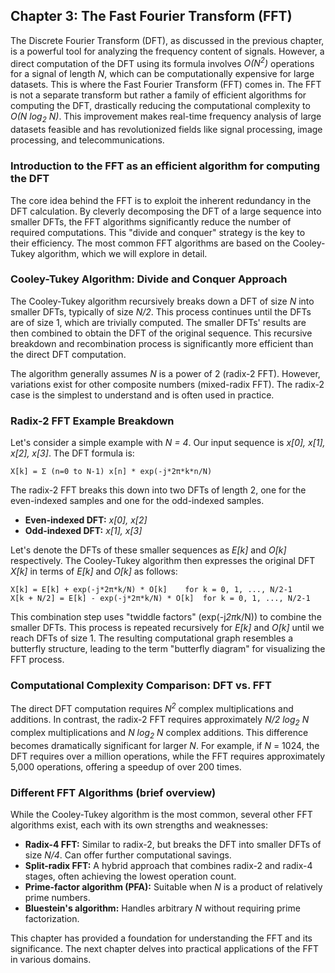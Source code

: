 ## Chapter 3: The Fast Fourier Transform (FFT)

The Discrete Fourier Transform (DFT), as discussed in the previous chapter, is a powerful tool for analyzing the frequency content of signals. However, a direct computation of the DFT using its formula involves *O(N<sup>2</sup>)* operations for a signal of length *N*, which can be computationally expensive for large datasets. This is where the Fast Fourier Transform (FFT) comes in. The FFT is not a separate transform but rather a family of efficient algorithms for computing the DFT, drastically reducing the computational complexity to *O(N log<sub>2</sub> N)*. This improvement makes real-time frequency analysis of large datasets feasible and has revolutionized fields like signal processing, image processing, and telecommunications.


### Introduction to the FFT as an efficient algorithm for computing the DFT

The core idea behind the FFT is to exploit the inherent redundancy in the DFT calculation.  By cleverly decomposing the DFT of a large sequence into smaller DFTs, the FFT algorithms significantly reduce the number of required computations. This "divide and conquer" strategy is the key to their efficiency. The most common FFT algorithms are based on the Cooley-Tukey algorithm, which we will explore in detail.


### Cooley-Tukey Algorithm: Divide and Conquer Approach

The Cooley-Tukey algorithm recursively breaks down a DFT of size *N* into smaller DFTs, typically of size *N/2*. This process continues until the DFTs are of size 1, which are trivially computed. The smaller DFTs' results are then combined to obtain the DFT of the original sequence. This recursive breakdown and recombination process is significantly more efficient than the direct DFT computation.

The algorithm generally assumes *N* is a power of 2 (radix-2 FFT). However, variations exist for other composite numbers (mixed-radix FFT). The radix-2 case is the simplest to understand and is often used in practice.


### Radix-2 FFT Example Breakdown

Let's consider a simple example with *N = 4*.  Our input sequence is *x[0], x[1], x[2], x[3]*. The DFT formula is:

```
X[k] = Σ (n=0 to N-1) x[n] * exp(-j*2π*k*n/N) 
```

The radix-2 FFT breaks this down into two DFTs of length 2, one for the even-indexed samples and one for the odd-indexed samples.

* **Even-indexed DFT:** *x[0], x[2]*
* **Odd-indexed DFT:** *x[1], x[3]*

Let's denote the DFTs of these smaller sequences as *E[k]* and *O[k]* respectively. The Cooley-Tukey algorithm then expresses the original DFT *X[k]* in terms of *E[k]* and *O[k]* as follows:

```
X[k] = E[k] + exp(-j*2π*k/N) * O[k]    for k = 0, 1, ..., N/2-1
X[k + N/2] = E[k] - exp(-j*2π*k/N) * O[k]  for k = 0, 1, ..., N/2-1
```

This combination step uses "twiddle factors" (exp(-j*2π*k/N)) to combine the smaller DFTs.  This process is repeated recursively for *E[k]* and *O[k]* until we reach DFTs of size 1.  The resulting computational graph resembles a butterfly structure, leading to the term "butterfly diagram" for visualizing the FFT process.


### Computational Complexity Comparison: DFT vs. FFT

The direct DFT computation requires *N<sup>2</sup>* complex multiplications and additions.  In contrast, the radix-2 FFT requires approximately *N/2 log<sub>2</sub> N* complex multiplications and *N log<sub>2</sub> N* complex additions.  This difference becomes dramatically significant for larger *N*. For example, if *N* = 1024, the DFT requires over a million operations, while the FFT requires approximately 5,000 operations, offering a speedup of over 200 times.


### Different FFT Algorithms (brief overview)

While the Cooley-Tukey algorithm is the most common, several other FFT algorithms exist, each with its own strengths and weaknesses:

* **Radix-4 FFT:**  Similar to radix-2, but breaks the DFT into smaller DFTs of size *N/4*.  Can offer further computational savings.
* **Split-radix FFT:** A hybrid approach that combines radix-2 and radix-4 stages, often achieving the lowest operation count.
* **Prime-factor algorithm (PFA):**  Suitable when *N* is a product of relatively prime numbers.
* **Bluestein's algorithm:**  Handles arbitrary *N* without requiring prime factorization.



This chapter has provided a foundation for understanding the FFT and its significance. The next chapter delves into practical applications of the FFT in various domains.
